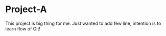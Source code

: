 # Project-A
This project is big thing for me.
Just wanted to add few line, intention is to learn flow of Git!

